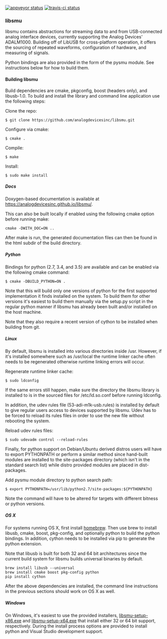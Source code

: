 [![appveyor status](https://ci.appveyor.com/api/projects/status/p30uj8rqulrxsqvs/branch/master?svg=true)](https://ci.appveyor.com/project/analogdevicesinc/libsmu/branch/master)
[![travis-ci status](https://travis-ci.org/analogdevicesinc/libsmu.svg?branch=master)](https://travis-ci.org/analogdevicesinc/libsmu)

### libsmu

libsmu contains abstractions for streaming data to and from USB-connected
analog interface devices, currently supporting the Analog Devices' ADALM1000.
Building off of LibUSB for cross-platform operation, it offers the sourcing of
repeated waveforms, configuration of hardware, and measuring of signals.

Python bindings are also provided in the form of the pysmu module. See
instructions below for how to build them.

#### Building libsmu

Build dependencies are cmake, pkgconfig, boost (headers only), and libusb-1.0.
To build and install the library and command line application use the following
steps:

Clone the repo:
```
$ git clone https://github.com/analogdevicesinc/libsmu.git
```

Configure via cmake:
```
$ cmake .
```

Compile:
```
$ make
```

Install:
```
$ sudo make install
```

##### Docs

Doxygen-based documentation is available at
https://analogdevicesinc.github.io/libsmu/.

This can also be built locally if enabled using the following cmake option
before running make:

```
cmake -DWITH_DOC=ON ..
```

After make is run, the generated documentation files can then be found in the
html subdir of the build directory.

##### Python

Bindings for python (2.7, 3.4, and 3.5) are available and can be enabled via
the following cmake command:

```
$ cmake -DBUILD_PYTHON=ON .
```

Note that this will build only one versions of python for the first supported
implementation it finds installed on the system. To build them for other
versions it's easiest to build them manually via the setup.py script in the
regular python manner if libsmu has already been built and/or installed on the
host machine.

Note that they also require a recent version of cython to be installed when
building from git.

##### Linux

By default, libsmu is installed into various directories inside /usr. However,
if it's installed somewhere such as /usr/local the runtime linker cache often
needs to be regenerated otherwise runtime linking errors will occur.

Regenerate runtime linker cache:
```
$ sudo ldconfig
```

If the same errors still happen, make sure the directory the libsmu library is
installed to is in the sourced files for /etc/ld.so.conf before running
ldconfig.

In addition, the udev rules file (53-adi-m1k-usb.rules) is installed by default
to give regular users access to devices supported by libsmu. Udev has to be
forced to reload its rules files in order to use the new file without rebooting
the system.

Reload udev rules files:
```
$ sudo udevadm control --reload-rules
```

Finally, for python support on Debian/Ubuntu derived distros users will have to
export PYTHONPATH or perform a similar method since hand-built modules are
installed to the site-packages directory (which isn't in the standard search
list) while distro provided modules are placed in dist-packages.

Add pysmu module directory to python search path:
```
$ export PYTHONPATH=/usr/lib/python2.7/site-packages:${PYTHONPATH}
```

Note the command will have to be altered for targets with different bitness or
python versions.

##### OS X

For systems running OS X, first install [homebrew](http://brew.sh). Then use
brew to install libusb, cmake, boost, pkg-config, and optionally python to
build the python bindings. In addition, cython needs to be installed via pip to
generate the python extension.

Note that libusb is built for both 32 and 64 bit architectures since the
current build system for libsmu builds universal binaries by default.

```
brew install libusb --universal
brew install cmake boost pkg-config python
pip install cython
```

After the above dependencies are installed, the command line instructions in
the previous sections should work on OS X as well.

##### Windows

On Windows, it's easiest to use the provided installers,
[libsmu-setup-x86.exe](https://ci.appveyor.com/api/projects/analogdevicesinc/libsmu/artifacts/libsmu-setup-x86.exe?branch=master&job=Configuration%3A%20Release) and
[libsmu-setup-x64.exe](https://ci.appveyor.com/api/projects/analogdevicesinc/libsmu/artifacts/libsmu-setup-x64.exe?branch=master&job=Configuration%3A%20Release)
that install either 32 or 64 bit support, respectively. During the
install process options are provided to install python and Visual Studio
development support.
